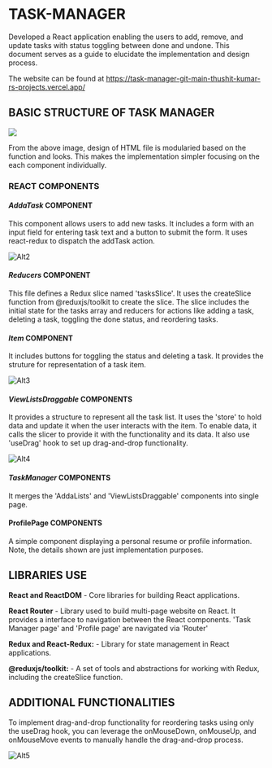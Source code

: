 # TASK-MANAGER

Developed a React application enabling the users to add, remove, and update tasks with status toggling between done and undone. This document serves as a guide to elucidate the implementation and design process.

The website can be found at https://task-manager-git-main-thushit-kumar-rs-projects.vercel.app/

## BASIC STRUCTURE OF TASK MANAGER

<img src='DATA/HTMLStruture.png'/>

From the above image, design of HTML file is modularied based on the function and looks. This makes the implementation simpler focusing on the each component individually.

### REACT COMPONENTS 

#### *AddaTask* COMPONENT
This component allows users to add new tasks. It includes a form with an input field for entering task text and a button to submit the form. It uses react-redux to dispatch the addTask action.

![Alt2](https://github.com/Senume/task-manager-/blob/main/Data/AddaTask.png)

#### *Reducers* COMPONENT
This file defines a Redux slice named 'tasksSlice'. It uses the createSlice function from @reduxjs/toolkit to create the slice. The slice includes the initial state for the tasks array and reducers for actions like adding a task, deleting a task, toggling the done status, and reordering tasks.

#### *Item* COMPONENT
It includes buttons for toggling the status and deleting a task. It provides the struture for representation of a task item.

![Alt3](https://github.com/Senume/task-manager-/blob/main/Data/Item.png)

#### *ViewListsDraggable* COMPONENTS
It provides a structure to represent all the task list. It uses the 'store' to hold data and update it when the user interacts with the item. To enable data, it calls the slicer to provide it with the functionality and its data. It also use 'useDrag' hook to set up drag-and-drop functionality.

![Alt4](https://github.com/Senume/task-manager-/blob/main/Data/Lists.png)

#### *TaskManager* COMPONENTS
It merges the 'AddaLists' and 'ViewListsDraggable' components into single page.

#### **ProfilePage** COMPONENTS
A simple component displaying a personal resume or profile information. Note, the details shown are just implementation purposes. 

## LIBRARIES USE

**React and ReactDOM** - Core libraries for building React applications.

**React Router** - Library used to build multi-page website on React. It provides a interface to navigation between the React components. 'Task Manager page' and 'Profile page' are navigated via 'Router'

**Redux and React-Redux:** - Library for state management in React applications.

**@reduxjs/toolkit:** - A set of tools and abstractions for working with Redux, including the createSlice function.

## ADDITIONAL FUNCTIONALITIES

To implement drag-and-drop functionality for reordering tasks using only the useDrag hook, you can leverage the onMouseDown, onMouseUp, and onMouseMove events to manually handle the drag-and-drop process.

![Alt5](https://github.com/Senume/task-manager-/blob/main/Data/DD.png)
